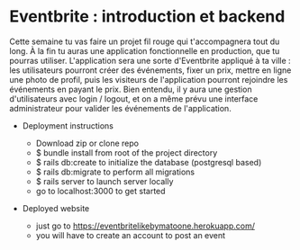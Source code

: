 # Eventbrite : introduction et backend

Cette semaine tu vas faire un projet fil rouge qui t'accompagnera tout du long. À la fin tu auras une application fonctionnelle en production, que tu pourras utiliser. L'application sera une sorte d'Eventbrite appliqué à ta ville : les utilisateurs pourront créer des événements, fixer un prix, mettre en ligne une photo de profil, puis les visiteurs de l'application pourront rejoindre les événements en payant le prix. Bien entendu, il y aura une gestion d'utilisateurs avec login / logout, et on a même prévu une interface administrateur pour valider les événements de l'application.


* Deployment instructions

  - Download zip or clone repo
  - $ bundle install from root of the project directory
  - $ rails db:create to initialize the database (postgresql based)
  - $ rails db:migrate to perform all migrations
  - $ rails server to launch server locally
  - go to localhost:3000 to get started

* Deployed website

  - just go to https://eventbritelikebymatoone.herokuapp.com/
  - you will have to create an account to post an event
  
